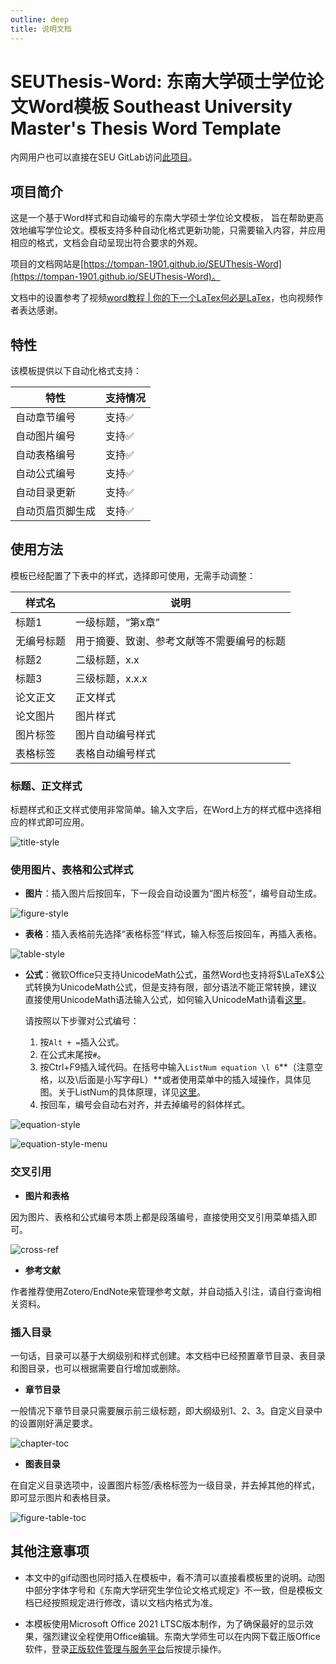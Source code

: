 ```yaml
---
outline: deep
title: 说明文档
---
```


# SEUThesis-Word: 东南大学硕士学位论文Word模板 Southeast University Master's Thesis Word Template

内网用户也可以直接在SEU GitLab访问[此项目](https://gitlab.seu.edu.cn/220232291/seuthesis-word)。

## 项目简介

这是一个基于Word样式和自动编号的东南大学硕士学位论文模板，
旨在帮助更高效地编写学位论文。模板支持多种自动化格式更新功能，只需要输入内容，并应用相应的格式，文档会自动呈现出符合要求的外观。

项目的文档网站是[https://tompan-1901.github.io/SEUThesis-Word](https://tompan-1901.github.io/SEUThesis-Word)。

文档中的设置参考了视频[word教程 | 你的下一个LaTex何必是LaTex](https://www.bilibili.com/video/BV1se411U7Dy)，也向视频作者表达感谢。

## 特性

该模板提供以下自动化格式支持：


| 特性                     | 支持情况    |
|------------------|-------------------|
| 自动章节编号             | 支持✅     |
| 自动图片编号             | 支持✅     |
| 自动表格编号             | 支持✅     |
| 自动公式编号             | 支持✅     |
| 自动目录更新             | 支持✅     |
| 自动页眉页脚生成         | 支持✅     |

## 使用方法

模板已经配置了下表中的样式，选择即可使用，无需手动调整：

| 样式名       | 说明                                         |
|--------------|----------------------------------------------|
| 标题1        | 一级标题，“第x章”                            |
| 无编号标题   | 用于摘要、致谢、参考文献等不需要编号的标题   |
| 标题2        | 二级标题，x.x                                 |
| 标题3        | 三级标题，x.x.x                               |
| 论文正文     | 正文样式                                     |
| 论文图片     | 图片样式                                     |
| 图片标签     | 图片自动编号样式                             |
| 表格标签     | 表格自动编号样式                             |

### 标题、正文样式

标题样式和正文样式使用非常简单。输入文字后，在Word上方的样式框中选择相应的样式即可应用。

![title-style](figures/title-style.gif)

### 使用图片、表格和公式样式

- **图片**：插入图片后按回车，下一段会自动设置为“图片标签”，编号自动生成。

![figure-style](figures/figure-style.gif)

- **表格**：插入表格前先选择“表格标签”样式，输入标签后按回车，再插入表格。

![table-style](figures/table-style.gif)

- **公式**：微软Office只支持UnicodeMath公式，虽然Word也支持将$\LaTeX$公式转换为UnicodeMath公式，但是支持有限，部分语法不能正常转换，建议直接使用UnicodeMath语法输入公式，如何输入UnicodeMath请看[这里](https://blog.csdn.net/weixin_44224652/article/details/110673138)。

    请按照以下步骤对公式编号：
    
    1. 按`Alt + =`插入公式。
    2. 在公式末尾按`#`。
    3. 按Ctrl+F9插入域代码。在括号中输入`ListNum equation \l 6`**（注意空格，以及\后面是小写字母L）**或者使用菜单中的插入域操作，具体见图。关于ListNum的具体原理，详见[这里](https://support.microsoft.com/en-us/office/field-codes-listnum-field-557541b1-abb2-4959-a9f2-401639c8ff82)。
    4. 按回车，编号会自动右对齐，并去掉编号的斜体样式。

![equation-style](figures/equation-style.gif)

![equation-style-menu](figures/equation-style-menu.gif)

### 交叉引用

- **图片和表格**

因为图片、表格和公式编号本质上都是段落编号，直接使用交叉引用菜单插入即可。

![cross-ref](figures/cross-ref.gif)


- **参考文献**

作者推荐使用Zotero/EndNote来管理参考文献，并自动插入引注，请自行查询相关资料。

### 插入目录

一句话，目录可以基于大纲级别和样式创建。本文档中已经预置章节目录、表目录和图目录，也可以根据需要自行增加或删除。


- **章节目录**

一般情况下章节目录只需要展示前三级标题，即大纲级别1、2、3。自定义目录中的设置刚好满足要求。

![chapter-toc](figures/chapter-toc.gif)

- **图表目录**

在自定义目录选项中，设置图片标签/表格标签为一级目录，并去掉其他的样式，即可显示图片和表格目录。

![figure-table-toc](figures/figure-table-toc.gif)


## 其他注意事项

- 本文中的gif动图也同时插入在模板中，看不清可以直接看模板里的说明。动图中部分字体字号和《东南大学研究生学位论文格式规定》不一致，但是模板文档已经按照规定进行修改，请以文档内格式为准。

- 本模板使用Microsoft Office 2021 LTSC版本制作，为了确保最好的显示效果，强烈建议全程使用Office编辑。东南大学师生可以在内网下载正版Office软件，登录[正版软件管理与服务平台](https://software.seu.edu.cn/)后按提示操作。